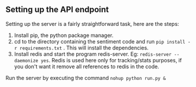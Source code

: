 
## Setting up the API endpoint
Setting up the server is a fairly straightforward task, here are the steps:

1. Install pip, the python package manager.
2. cd to the directory containing the sentiment code and run `pip install -r requirements.txt` . This will install the dependencies.
3. Install redis and start the program redis-server. Eg: `redis-server --daemonize yes`. 
Redis is used here only for tracking/stats purposes, if you don't want it remove all references to redis in the code.
 
 Run the server by executing the command `nohup python run.py &`
